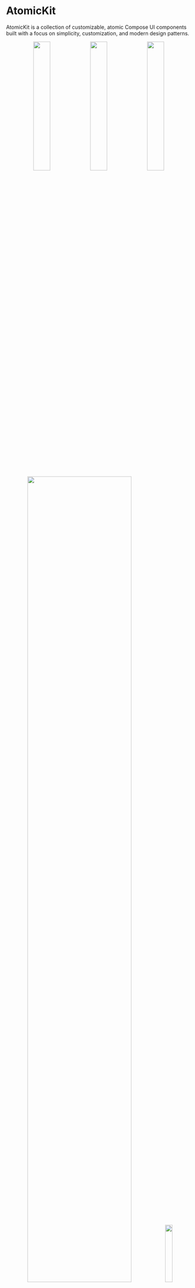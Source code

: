 # AtomicKit

AtomicKit is a collection of customizable, atomic Compose UI components built with a focus on simplicity, customization, and modern design patterns.

<p align="center">
<img src="/screenshots/components1.png" width="30%" />

  <img src="/screenshots/textfield1.png" width="30%" />
  <img src="/screenshots/textfield2.png" width="30%" />
</p>
<p align="center">
  <img src="/screenshots/components2.png" width="75%" />
<img src="/screenshots/recording.gif" width="20%" />
</p>

## Features

- **Building Block Approach**: Highly customizable atomic components that can be combined to create complex UI elements
- **Standalone Implementation**: Built directly on Compose Foundation, not dependent on Material Design
- **Fully Customizable**: Every aspect of each component can be customized, from colors to shapes to behavior
- **Modern Design**: Supports features like custom box shadows, responsive layouts, and state-based animations
- **Accessibility-Friendly**: Built with accessibility in mind

## Components

- **CustomButton**: Advanced button with support for box shadows, custom shapes, and various states
- **CustomCard**: Card component with flexible styling options
- **CustomTextField**: Text input with extensive customization options
- **CustomSwitch**: Toggle switch with customizable track and thumb
- **CustomTopAppBar**: App bar component with scroll behavior support

## Usage

### CustomButton

```kotlin
CustomButton(
    onClick = { /* your action */ },
    text = "Primary Button",
    backgroundColor = Color(0xFF3B82F6),
    contentColor = Color.White,
    shape = RoundedCornerShape(8.dp),
    boxShadow = BoxShadow(
        offsetY = 2.dp,
        blurRadius = 4.dp,
        color = Color(0x40000000)
    )
)
```

### CustomTextField

```kotlin
var textValue by remember { mutableStateOf("") }

CustomTextField(
    value = textValue,
    onValueChange = { textValue = it },
    labelText = "Email Address",
    placeholderText = "your.email@example.com",
    leadingIcon = {
        Icon(
            imageVector = Icons.Default.Email,
            contentDescription = "Email"
        )
    }
)
```

### CustomSwitch

```kotlin
var switchValue by remember { mutableStateOf(false) }

LabeledSwitch(
    checked = switchValue,
    onCheckedChange = { switchValue = it },
    labelText = "Enable Notifications",
    trackColor = Color(0xFF3B82F6)
)
```

## Why Choose AtomicKit?

### Separation of Behavior from Visual Presentation

AtomicKit's core design philosophy is the strict separation of behavior from visual presentation:

- **Controller-Based Design Pattern**: Components use distinct controller objects for state management, separate from their visual representation
- **Independent Customization Paths**: Modify behaviors (animations, interactions, state transitions) independently from visuals
- **Enhanced Maintainability**: Change the look without touching behavior code, and vice versa
- **Future-Proofing**: As design trends evolve, you can update the visual layer without reworking interaction code

This is particularly evident in components like the CustomTopAppBar, where scroll behavior is completely decoupled from visual styling through the AppBarScrollBehavior interface.

### Advanced Visual Styling

- **True CSS-like Box Shadows**: Unlike Material3 components that rely on elevation, CustomButton implements actual box shadows with precise control over offset, blur, spread, and color
- **Fine-grained Corner Control**: Independent control of each corner radius, enabling asymmetric designs like "message bubble" shapes
- **Border Customization**: Full control over border width, color, and style, independent from other visual properties

### Responsive Design Features

- **Built-in Responsive Layout Support**: CustomButton's `maxWidth` parameter with horizontal alignment control makes it easy to create consistent, responsive layouts
- **Proportional Sizing**: Components are designed to work with both fixed and proportional sizing across different form factors

### Enhanced State Management

- **Granular State Control**: Separate visual treatments for normal, pressed, and disabled states with independent shadow configurations
- **Animated State Transitions**: Smooth, customizable animations between states
- **Rich Interaction Feedback**: Multiple visual cues for interaction beyond Material's ripple effect

### Unique Component Features

- **CustomButton**:
    - Gradient background support
    - Configurable box shadow with precise control
    - Horizontal alignment options when using maxWidth

- **CustomTextField**:
    - Enhanced focus visualization with animated border width
    - More customizable placeholder styling

- **CustomSwitch**:
    - Fine-grained animation control for thumb movement
    - Custom thumb and track shapes

- **CustomTopAppBar**:
    - Advanced scroll behavior with custom effects like color opacity changes
    - Support for variable height based on scroll position

- **CustomCard**:
    - Support for gradient backgrounds
    - Built-in title and content slots for common card patterns

### Performance Benefits

- **Optimized Recomposition**: Components minimize unnecessary recompositions
- **Lighter Weight**: Built directly on Compose Foundation without Material Design overhead
- **Selective Animation**: Animations applied only to properties that need to change

## Customization

All components support extensive customization options. Check out the demo app for examples of different styling options.

# AtomicKit Responsive Layout Components

The `ResponsiveLayout` component system for AtomicKit provides a flexible and powerful way to create responsive UIs that adapt to different screen sizes and orientations, similar to CSS media queries but fully integrated with Jetpack Compose.

## Core Components

### `ResponsiveLayoutProvider`

A container component that measures the screen dimensions and provides them to child components via a CompositionLocal.

```kotlin
ResponsiveLayoutProvider {
    // All responsive components inside will have access to screen dimensions
    Text("Current screen dimensions are available here")
    
    // Your responsive layout components go here
}
```

### `ResponsiveLayout`

The primary component that conditionally renders content based on screen dimensions.

```kotlin
ResponsiveLayout(
    ranges = mapOf(
        // Mobile layout (0-599dp width)
        rememberScreenSizeRange(0.dp, 599.dp) to {
            // Mobile UI
        },
        
        // Tablet layout (600-899dp width)
        rememberScreenSizeRange(600.dp, 899.dp) to {
            // Tablet UI
        },
        
        // Desktop layout (900dp+ width)
        rememberScreenSizeRange(900.dp, null) to {
            // Desktop UI
        }
    )
)
```

### `ResponsiveBreakpoints`

A simplified API for when you only need to consider width breakpoints.

```kotlin
ResponsiveBreakpoints(
    breakpoints = mapOf(
        0.dp to { SmallScreenContent() },
        600.dp to { MediumScreenContent() },
        900.dp to { LargeScreenContent() }
    )
)
```

### `ResponsiveGrid`

A flexible grid system that adapts columns based on screen width.

```kotlin
ResponsiveGrid(
    items = listOf("Item 1", "Item 2", "Item 3", "Item 4", "Item 5", "Item 6"),
    breakpoints = mapOf(
        0.dp to 1,    // 1 column at 0-499dp
        500.dp to 2,  // 2 columns at 500-699dp
        700.dp to 3,  // 3 columns at 700-999dp
        1000.dp to 4  // 4 columns at 1000dp+
    )
) { item ->
    // Item content
    CustomCard {
        Text(item)
    }
}
```

### `ResponsiveUI`

A utility for building custom responsive UIs with direct access to screen dimensions.

```kotlin
ResponsiveUI { dimensions ->
    // Use dimensions.widthDp and dimensions.heightDp to create responsive UI
    val fontSize = when {
        dimensions.widthDp < 600f -> 14.sp
        dimensions.widthDp < 900f -> 16.sp
        else -> 18.sp
    }
    
    Text("Responsive text", fontSize = fontSize)
}
```

## Predefined Screen Size Ranges

The `ScreenSizeRange` class includes several predefined ranges for common scenarios:

```kotlin
// Size-based ranges
ScreenSizeRange.COMPACT   // 0-600dp width
ScreenSizeRange.MEDIUM    // 600-840dp width
ScreenSizeRange.EXPANDED  // 840dp+ width

// Orientation-based ranges
ScreenSizeRange.PORTRAIT  // height > width
ScreenSizeRange.LANDSCAPE // width >= height

// Device type ranges
ScreenSizeRange.TABLET    // 600-1200dp width
ScreenSizeRange.DESKTOP   // 1200dp+ width, 720dp+ height

// Aspect ratio ranges
ScreenSizeRange.TALL      // aspect ratio > 1.9:1 (height:width)
ScreenSizeRange.STANDARD  // aspect ratio between 1.3:1 and 1.9:1
ScreenSizeRange.WIDE      // aspect ratio > 1.7:1 (width:height)
```

## Creating Custom Ranges

You can create custom screen size ranges within Composable functions using the `rememberScreenSizeRange` function:

```kotlin
// Range with width and height constraints
val tabletPortrait = rememberScreenSizeRange(
    minWidth = 600.dp,
    maxWidth = 900.dp,
    minHeight = 900.dp
)

// Range with custom predicate
val largePhonePortrait = rememberScreenSizeRange(
    minWidth = 400.dp,
    maxWidth = 599.dp,
    predicate = { width, height ->
        // Additional condition: must be in portrait mode
        height > width
    }
)
```

## Important Usage Notes

1. You must wrap your responsive components in a `ResponsiveLayoutProvider` to ensure screen dimensions are available:

```kotlin
ResponsiveLayoutProvider {
    // Your responsive components go here
    ResponsiveLayout(...)
    ResponsiveBreakpoints(...)
    ResponsiveUI { ... }
}
```

2. The responsive components will only render when screen dimensions become available. This typically happens after the first layout pass.

## Example: Responsive Product Page

Here's a real-world example of using the responsive layout system to create a product details page that adapts to different screen sizes:

```kotlin
@Composable
fun ResponsiveProductScreen(product: Product) {
    ResponsiveLayoutProvider {
        Column(modifier = Modifier.fillMaxSize()) {
            // App Bar
            CustomTopAppBar(title = { Text("Product Details") })
            
            // Different layouts based on screen size
            ResponsiveLayout(
                ranges = mapOf(
                    // Mobile layout (vertical stacked)
                    rememberScreenSizeRange(0.dp, 599.dp) to {
                        Column {
                            // Product image takes full width
                            ProductImage(product, Modifier.fillMaxWidth())
                            
                            // Product details below
                            ProductDetails(product)
                        }
                    },
                    
                    // Tablet/Desktop layout (side-by-side)
                    rememberScreenSizeRange(600.dp, null) to {
                        Row {
                            // Product image on left
                            ProductImage(
                                product, 
                                Modifier.weight(1f)
                            )
                            
                            // Product details on right
                            ProductDetails(
                                product,
                                Modifier.weight(1f)
                            )
                        }
                    }
                )
            )
        }
    }
}
```

## Example: Fluid Typography

Use `ResponsiveUI` to create CSS-like fluid typography that scales smoothly with screen size:

```kotlin
ResponsiveUI { dimensions ->
    // Calculate font size based on screen width
    // Similar to CSS clamp() function
    val minFontSize = 18f
    val maxFontSize = 32f
    val minWidth = 320f
    val maxWidth = 1200f
    
    val fontScale = ((dimensions.widthDp - minWidth) / (maxWidth - minWidth))
        .coerceIn(0f, 1f)
    val fontSize = minFontSize + (maxFontSize - minFontSize) * fontScale
    
    Text(
        text = "Fluid Typography",
        style = TextStyle(
            fontSize = fontSize.sp,
            fontWeight = FontWeight.Bold
        )
    )
}
```

## Benefits Over WindowSizeClass

This ResponsiveLayout system offers several advantages over Android's WindowSizeClass:

1. **More Granular Control**: Define exactly the breakpoints you need rather than using predefined compact/medium/expanded classes.

2. **Combined Dimensions**: Consider both width and height simultaneously with custom predicates.

3. **Orientation and Aspect Ratio**: Built-in support for orientation and aspect ratio-based layouts.

4. **Fluid Adaptations**: Support for continuously adapting values (like font size) rather than discrete breakpoints.

5. **Simple API**: The component-based approach integrates seamlessly with Compose's declarative paradigm.

6. **Composable Integration**: Works within the Compose component hierarchy without additional setup.

## Implementation Details

The `ResponsiveLayout` system is designed to avoid any dependencies on Android's Activity or WindowManager. It works by:

1. Using `onSizeChanged` to measure the container's dimensions
2. Converting pixel measurements to dp using the current density scale
3. Providing dimensions through a CompositionLocal
4. Determining which content to display based on dimension-matching rules

This approach ensures the system works correctly in any Compose environment, including previews.

## Contributing

Contributions are welcome! Please feel free to submit a Pull Request.

## License

```
APACHE 2.0
```